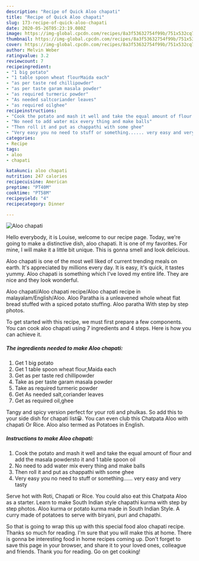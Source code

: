 ```yaml
---
description: "Recipe of Quick Aloo chapati"
title: "Recipe of Quick Aloo chapati"
slug: 173-recipe-of-quick-aloo-chapati
date: 2020-05-26T05:23:19.080Z
image: https://img-global.cpcdn.com/recipes/8a3f53632754f99b/751x532cq70/aloo-chapati-recipe-main-photo.jpg
thumbnail: https://img-global.cpcdn.com/recipes/8a3f53632754f99b/751x532cq70/aloo-chapati-recipe-main-photo.jpg
cover: https://img-global.cpcdn.com/recipes/8a3f53632754f99b/751x532cq70/aloo-chapati-recipe-main-photo.jpg
author: Melvin Weber
ratingvalue: 3.2
reviewcount: 7
recipeingredient:
- "1 big potato"
- "1 table spoon wheat flourMaida each"
- "as per taste red chillipowder"
- "as per taste garam masala powder"
- "as required turmeric powder"
- "As needed saltcoriander leaves"
- "as required oilghee"
recipeinstructions:
- "Cook the potato and mash it well and take the equal amount of flour and add the masala powdersto it and 1 table spoon oil"
- "No need to add water mix every thing and make balls"
- "Then roll it and put as chappathi with some ghee"
- "Very easy you no need to stuff or something...... very easy and very tasty"
categories:
- Recipe
tags:
- aloo
- chapati

katakunci: aloo chapati 
nutrition: 247 calories
recipecuisine: American
preptime: "PT40M"
cooktime: "PT58M"
recipeyield: "4"
recipecategory: Dinner

---
```



![Aloo chapati](https://img-global.cpcdn.com/recipes/8a3f53632754f99b/751x532cq70/aloo-chapati-recipe-main-photo.jpg)

Hello everybody, it is Louise, welcome to our recipe page. Today, we're going to make a distinctive dish, aloo chapati. It is one of my favorites. For mine, I will make it a little bit unique. This is gonna smell and look delicious.

Aloo chapati is one of the most well liked of current trending meals on earth. It's appreciated by millions every day. It is easy, it's quick, it tastes yummy. Aloo chapati is something which I've loved my entire life. They are nice and they look wonderful.

Aloo chapati/Aloo chapati recipe/Aloo chapati recipe in malayalam/English/Aloo. Aloo Paratha is a unleavened whole wheat flat bread stuffed with a spiced potato stuffing. Aloo paratha With step by step photos.


To get started with this recipe, we must first prepare a few components. You can cook aloo chapati using 7 ingredients and 4 steps. Here is how you can achieve it.

<!--inarticleads1-->

##### The ingredients needed to make Aloo chapati:

1. Get 1 big potato
1. Get 1 table spoon wheat flour,Maida each
1. Get as per taste red chillipowder
1. Take as per taste garam masala powder
1. Take as required turmeric powder
1. Get As needed salt,coriander leaves
1. Get as required oil,ghee


Tangy and spicy version perfect for your roti and phulkas. So add this to your side dish for chapati list😀. You can even club this Chatpata Aloo with chapati Or Rice. Aloo also termed as Potatoes in English. 

<!--inarticleads2-->

##### Instructions to make Aloo chapati:

1. Cook the potato and mash it well and take the equal amount of flour and add the masala powdersto it and 1 table spoon oil
1. No need to add water mix every thing and make balls
1. Then roll it and put as chappathi with some ghee
1. Very easy you no need to stuff or something...... very easy and very tasty


Serve hot with Roti, Chapati or Rice. You could also eat this Chatpata Aloo as a starter. Learn to make South Indian style chapathi kurma with step by step photos. Aloo kurma or potato kurma made in South Indian Style. A curry made of potatoes to serve with biryani, puri and chapathi. 

So that is going to wrap this up with this special food aloo chapati recipe. Thanks so much for reading. I'm sure that you will make this at home. There is gonna be interesting food in home recipes coming up. Don't forget to save this page in your browser, and share it to your loved ones, colleague and friends. Thank you for reading. Go on get cooking!
